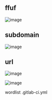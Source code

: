 ## ffuf
![image](https://github.com/user-attachments/assets/4d9b7a70-c0e1-4e7e-a460-c03cb76e7f19)

## subdomain
![image](https://github.com/user-attachments/assets/f08648dc-1d0b-4aff-8e47-c1bc3a779020)

## url
![image](https://github.com/user-attachments/assets/b9dec089-0442-4716-a628-82a6a790b408)

![image](https://github.com/user-attachments/assets/c312e0a8-08d4-40c5-9781-07ee1c4a802f)

wordlist
.gitlab-ci.yml
